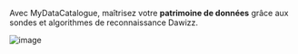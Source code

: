 Avec MyDataCatalogue, maîtrisez votre **patrimoine de données** grâce aux sondes et algorithmes de reconnaissance Dawizz.

![image](https://user-images.githubusercontent.com/24623168/222486133-741b5ce9-ad24-4bac-bfd5-81461c5b4151.png)
